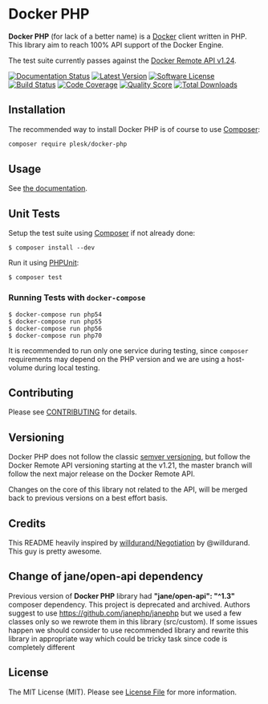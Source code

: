 Docker PHP
==========

**Docker PHP** (for lack of a better name) is a [Docker](http://docker.com/) client written in PHP.
This library aim to reach 100% API support of the Docker Engine.

The test suite currently passes against the [Docker Remote API v1.24](http://docs.docker.com/reference/api/docker_remote_api_v1.24/).

[![Documentation Status](https://readthedocs.org/projects/docker-php/badge/?version=latest)](http://docker-php.readthedocs.org/en/latest/)
[![Latest Version](https://img.shields.io/github/release/plesk/docker-php.svg?style=flat-square)](https://github.com/plesk/docker-php/releases)
[![Software License](https://img.shields.io/badge/license-MIT-brightgreen.svg?style=flat-square)](LICENSE)
[![Build Status](https://img.shields.io/travis/plesk/docker-php.svg?branch=master&style=flat-square)](https://travis-ci.org/plesk/docker-php)
[![Code Coverage](https://img.shields.io/scrutinizer/coverage/g/plesk/docker-php.svg?style=flat-square)](https://scrutinizer-ci.com/g/plesk/docker-php)
[![Quality Score](https://img.shields.io/scrutinizer/g/plesk/docker-php.svg?style=flat-square)](https://scrutinizer-ci.com/g/plesk/docker-php)
[![Total Downloads](https://img.shields.io/packagist/dt/plesk/docker-php.svg?style=flat-square)](https://packagist.org/packages/plesk/docker-php)



Installation
------------

The recommended way to install Docker PHP is of course to use [Composer](http://getcomposer.org/):

```bash
composer require plesk/docker-php
```

Usage
-----

See [the documentation](http://docker-php.readthedocs.org/en/latest/).

Unit Tests
----------

Setup the test suite using [Composer](http://getcomposer.org/) if not already done:

```
$ composer install --dev
```

Run it using [PHPUnit](http://phpunit.de/):

```
$ composer test
```

### Running Tests with `docker-compose`

```
$ docker-compose run php54
$ docker-compose run php55
$ docker-compose run php56
$ docker-compose run php70
```

It is recommended to run only one service during testing, since `composer` requirements may depend on the PHP version and
we are using a host-volume during local testing.

Contributing
------------

Please see [CONTRIBUTING](CONTRIBUTING.md) for details.


Versioning
----------

Docker PHP does not follow the classic [semver versioning](http://semver.org/), but follow the Docker Remote API
versioning starting at the v1.21, the master branch will follow the next major release on the Docker Remote API.

Changes on the core of this library not related to the API, will be merged back to previous versions
on a best effort basis.

Credits
-------

This README heavily inspired by [willdurand/Negotiation](https://github.com/willdurand/Negotiation) by @willdurand. This guy is pretty awesome.

Change of jane/open-api dependency
----------------------------------

Previous version of **Docker PHP**  library had **"jane/open-api": "^1.3"**  composer dependency. This project is deprecated and archived.
Authors suggest to use https://github.com/janephp/janephp but we used a few classes only so we rewrote them in this library (src/custom). 
If some issues happen we should consider to use recommended library and rewrite this library in appropriate way which could be tricky task since code is completely different

License
-------

The MIT License (MIT). Please see [License File](LICENSE) for more information.
